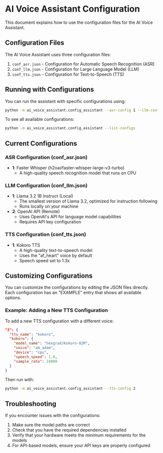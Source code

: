 # AI Voice Assistant Configuration

This document explains how to use the configuration files for the AI Voice Assistant.

## Configuration Files

The AI Voice Assistant uses three configuration files:

1. `conf_asr.json` - Configuration for Automatic Speech Recognition (ASR)
2. `conf_llm.json` - Configuration for Large Language Model (LLM)
3. `conf_tts.json` - Configuration for Text-to-Speech (TTS)

## Running with Configurations

You can run the assistant with specific configurations using:

```bash
python -m ai_voice_assistant.config_assistant --asr-config 1 --llm-config 1 --tts-config 1
```

To see all available configurations:

```bash
python -m ai_voice_assistant.config_assistant --list-configs
```

## Current Configurations

### ASR Configuration (conf_asr.json)

- **1**: Faster Whisper (h2oai/faster-whisper-large-v3-turbo)
  - A high-quality speech recognition model that runs on CPU

### LLM Configuration (conf_llm.json)

- **1**: Llama 3.2 1B Instruct (Local)
  - The smallest version of Llama 3.2, optimized for instruction following
  - Runs locally on your machine
- **2**: OpenAI API (Remote)
  - Uses OpenAI's API for language model capabilities
  - Requires API key configuration

### TTS Configuration (conf_tts.json)

- **1**: Kokoro TTS
  - A high-quality text-to-speech model
  - Uses the "af_heart" voice by default
  - Speech speed set to 1.3x

## Customizing Configurations

You can customize the configurations by editing the JSON files directly. Each configuration has an "EXAMPLE" entry that shows all available options.

### Example: Adding a New TTS Configuration

To add a new TTS configuration with a different voice:

```json
"2": {
  "tts_name": "kokoro",
  "kokoro": {
    "model_name": "hexgrad/Kokoro-82M",
    "voice": "am_adam",
    "device": "cpu",
    "speech_speed": 1.0,
    "sample_rate": 24000
  }
}
```

Then run with:

```bash
python -m ai_voice_assistant.config_assistant --tts-config 2
```

## Troubleshooting

If you encounter issues with the configurations:

1. Make sure the model paths are correct
2. Check that you have the required dependencies installed
3. Verify that your hardware meets the minimum requirements for the models
4. For API-based models, ensure your API keys are properly configured
